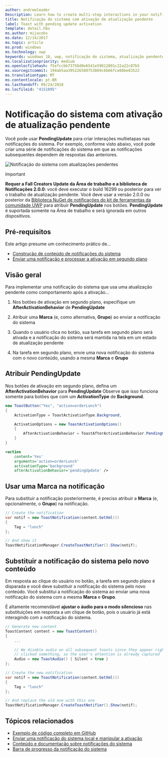 ```yaml
---
author: andrewleader
Description: Learn how to create multi-step interactions in your notifications.
title: Notificação do sistema com ativação de atualização pendente
label: Toast with pending update activation
template: detail.hbs
ms.author: mijacobs
ms.date: 12/14/2017
ms.topic: article
ms.prod: windows
ms.technology: uwp
keywords: windows 10, uwp, notificação do sistema, atualização pendente, atualizaçãopendente, interatividade multietapas, interações de várias etapas
ms.localizationpriority: medium
ms.openlocfilehash: f5efccbb73758d0e6541e59812801c22a22c87b5
ms.sourcegitcommit: 194ab5aa395226580753869c6b66fce88be83522
ms.translationtype: MT
ms.contentlocale: pt-BR
ms.lasthandoff: 09/24/2018
ms.locfileid: "4151095"
---
```

# <a name="toast-with-pending-update-activation"></a>Notificação do sistema com ativação de atualização pendente

Você pode usar **PendingUpdate** para criar interações multietapas nas notificações do sistema. Por exemplo, conforme visto abaixo, você pode criar uma série de notificações do sistema em que as notificações subsequentes dependem de respostas das anteriores.

![Notificação do sistema com atualizações pendentes](images/toast-pendingupdate.gif)

> [!IMPORTANT]
> **Requer a Fall Creators Update da Área de trabalho e a biblioteca de Notificações 2.0.0**: você deve executar o build 16299 ou posterior para ver o trabalho de atualização pendente. Você deve usar a versão 2.0.0 ou posterior da [Biblioteca NuGet de notificações do kit de ferramentas da comunidade UWP](https://www.nuget.org/packages/Microsoft.Toolkit.Uwp.Notifications/) para atribuir **PendingUpdate** nos botões. **PendingUpdate** é suportada somente na Área de trabalho e será ignorada em outros dispositivos.


## <a name="prerequisites"></a>Pré-requisitos

Este artigo presume um conhecimento prático de...

- [Construção de conteúdo de notificações do sistema](adaptive-interactive-toasts.md)
- [Enviar uma notificação e processar a ativação em segundo plano](send-local-toast.md)


## <a name="overview"></a>Visão geral

Para implementar uma notificação do sistema que usa uma atualização pendente como comportamento após a ativação...

1. Nos botões de ativação em segundo plano, especifique um **AfterActivationBehavior** de **PendingUpdate**

2. Atribuir uma **Marca** (e, como alternativa, **Grupo**) ao enviar a notificação do sistema

3. Quando o usuário clica no botão, sua tarefa em segundo plano será ativada e a notificação do sistema será mantida na tela em um estado de atualização pendente

4. Na tarefa em segundo plano, envie uma nova notificação do sistema com o novo conteúdo, usando a mesma **Marca** e **Grupo**


## <a name="assign-pendingupdate"></a>Atribuir PendingUpdate

Nos botões de ativação em segundo plano, defina um **AfterActivationBehavior** para **PendingUpdate** Observe que isso funciona somente para botões que com um **ActivationType** de **Background**.

```csharp
new ToastButton("Yes", "action=orderLunch")
{
    ActivationType = ToastActivationType.Background,

    ActivationOptions = new ToastActivationOptions()
    {
        AfterActivationBehavior = ToastAfterActivationBehavior.PendingUpdate
    }
}
```

```xml
<action
    content='Yes'
    arguments='action=orderLunch'
    activationType='background'
    afterActivationBehavior='pendingUpdate' />
```


## <a name="use-a-tag-on-the-notification"></a>Usar uma Marca na notificação

Para substituir a notificação posteriormente, é preciso atribuir a **Marca** (e, opcionalmente, o **Grupo**) na notificação.

```csharp
// Create the notification
var notif = new ToastNotification(content.GetXml())
{
    Tag = "lunch"
};

// And show it
ToastNotificationManager.CreateToastNotifier().Show(notif);
```


## <a name="replace-the-toast-with-new-content"></a>Substituir a notificação do sistema pelo novo conteúdo

Em resposta ao clique do usuário no botão, a tarefa em segundo plano é disparada e você deve substituir a notificação do sistema pelo novo conteúdo. Você substitui a notificação do sistema ao enviar uma nova notificação do sistema com a mesma **Marca** e **Grupo**.

É altamente recomendável **ajustar o áudio para o modo silencioso** nas substituições em resposta a um clique de botão, pois o usuário já está interagindo com a notificação do sistema.

```csharp
// Generate new content
ToastContent content = new ToastContent()
{
    ...

    // We disable audio on all subsequent toasts since they appear right after the user
    // clicked something, so the user's attention is already captured
    Audio = new ToastAudio() { Silent = true }
};

// Create the new notification
var notif = new ToastNotification(content.GetXml())
{
    Tag = "lunch"
};

// And replace the old one with this one
ToastNotificationManager.CreateToastNotifier().Show(notif);
```


## <a name="related-topics"></a>Tópicos relacionados

- [Exemplo de código completo em GitHub](https://github.com/WindowsNotifications/quickstart-toast-pending-update)
- [Enviar uma notificação do sistema local e manipular a ativação](send-local-toast.md)
- [Conteúdo e documentação sobre notificações do sistema](adaptive-interactive-toasts.md)
- [Barra de progresso da notificação do sistema](toast-progress-bar.md)